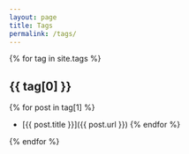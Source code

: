 ```yaml
---
layout: page
title: Tags
permalink: /tags/
---
```


{% for tag in site.tags %}
## {{ tag[0] }}

{% for post in tag[1] %}
+ [{{ post.title }}]({{ post.url }})
{% endfor %}

{% endfor %}

